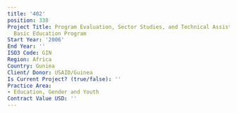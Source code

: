 ```yaml
---
title: '402'
position: 338
Project Title: Program Evaluation, Sector Studies, and Technical Assistance for the
  Basic Education Program
Start Year: '2006'
End Year: ''
ISO3 Code: GIN
Region: Africa
Country: Guniea
Client/ Donor: USAID/Guinea
Is Current Project? (true/false): ''
Practice Area:
- Education, Gender and Youth
Contract Value USD: ''
---
```


